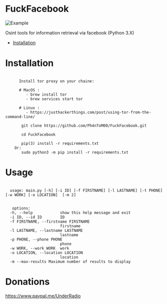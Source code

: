 # FuckFacebook

![Example](https://i.postimg.cc/dVWk6f6L/image.jpg)

Osint tools for information retrieval via facebook (Python 3.X)

- [Installation](https://github.com/Ph4nToM00/FuckFacebook/#Installation)

 
# Installation
``` 

      Install tor proxy on your chaine:

      # MacOS :
         - brew install tor
         - brew services start tor

      # Linux :
         - https://justhackerthings.com/post/using-tor-from-the-command-line/

       git clone https://github.com/Ph4nToM00/FuckFacebook.git 

       cd FuckFacebook

       pip(3) install -r requirements.txt 
    Or:    
       sudo python3 -m pip install -r requirements.txt

``` 


# Usage
  
```
     
  usage: main.py [-h] [-i ID] [-f FIRSTNAME] [-l LASTNAME] [-t PHONE] [-w WORK] [-o LOCATION]  [-m 2]  
 
```

``` 
   options:
  -h, --help            show this help message and exit
  -i ID, --id ID        ID
  -f FIRSTNAME, --firstname FIRSTNAME
                        firstname
  -l LASTNAME, --lastname LASTNAME
                        lastname
  -p PHONE, --phone PHONE
                        phone
  -w WORK, --work WORK  work
  -o LOCATION, --location LOCATION
                        location
  -m --max-results Maximum number of results to display

```

# Donations

https://www.paypal.me/UnderRadio

